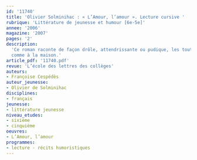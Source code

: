 ```yaml
---
id: '11740'
title: 'Olivier Solminihac : « L’Amour, l’amour ». Lecture cursive '
rubrique: 'Littérature de jeunesse et humour [6e-5e]'
annee: '2006'
magazine: '2007'
pages: '2'
description: 
  'Ce roman raconte de façon drôle, attendrissante ou pudique, les tout premiers sentiments amoureux d’un petit garçon. Les thèmes abordés ainsi que l’écriture de l’auteur peuvent faire l’objet de différentes pistes d’étude. Le fait que le roman soit court permet d’emblée une lecture intégrale, puis des recherches individuelles ou collectives, en classe
  comme à la maison.'
article_pdf: '11740.pdf'
revue: 'L’école des lettres des collèges'
auteurs:
- Françoise Cespédès
auteur_jeunesse:
- Olivier de Solminihac
disciplines:
- français
jeunesse:
- littérature jeunesse
niveau_etudes:
- sixième
- cinquième
oeuvres:
- L’Amour, l’amour
programmes:
- lecture - récits humoristiques
---
```

